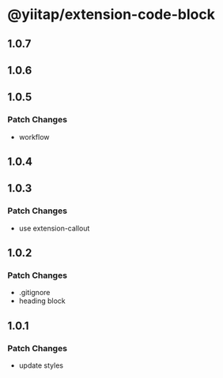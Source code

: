 # @yiitap/extension-code-block

## 1.0.7

## 1.0.6

## 1.0.5

### Patch Changes

- workflow

## 1.0.4

## 1.0.3

### Patch Changes

- use extension-callout

## 1.0.2

### Patch Changes

- .gitignore
- heading block

## 1.0.1

### Patch Changes

- update styles
